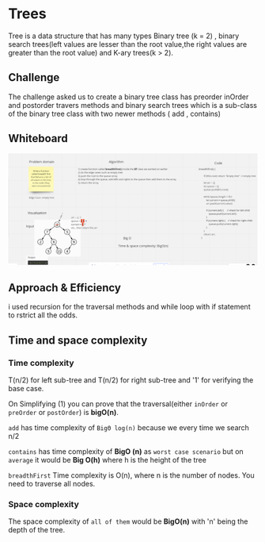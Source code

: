 # Trees
Tree is a data structure that has many types Binary tree (k = 2) , binary search trees(left values are lesser than the root value,the right values are greater than the root value) and K-ary trees(k > 2).

## Challenge
The challenge asked us to create a binary tree class has preorder inOrder and postorder travers  methods and binary search trees which is a sub-class of the binary tree class with two newer methods ( add , contains)

## Whiteboard
![](./challenge17.png)

## Approach & Efficiency
i used recursion for the traversal methods and while loop with if statement to rstrict all the odds.

## Time and space complexity


### **Time complexity**
T(n/2) for left sub-tree and T(n/2) for right sub-tree and '1' for verifying the base case.

On Simplifying (1) you can prove that the traversal(either `inOrder` or `preOrder` or `postOrder`) is **bigO(n)**.

`add` has time complexity of `BigΘ log(n)` because we every time we search n/2

`contains` has time complexity of **BigO (n)** as `worst case scenario` but on `average` it would be **Big O(h)** where h is the height of the tree

`breadthFirst` Time complexity is O(n), where n is the number of nodes. You need to traverse all nodes.



### **Space complexity**

The space complexity of `all of them` would be **BigO(n)** with 'n' being the depth of the tree.
